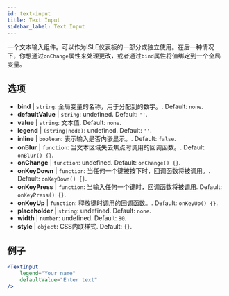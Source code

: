 ```yaml
---
id: text-input
title: Text Input
sidebar_label: Text Input
---
```


一个文本输入组件。可以作为ISLE仪表板的一部分或独立使用。在后一种情况下，你想通过`onChange`属性来处理更改，或者通过`bind`属性将值绑定到一个全局变量。

## 选项

* __bind__ | `string`: 全局变量的名称，用于分配到的数字。. Default: `none`.
* __defaultValue__ | `string`: undefined. Default: `''`.
* __value__ | `string`: 文本值. Default: `none`.
* __legend__ | `(string|node)`: undefined. Default: `''`.
* __inline__ | `boolean`: 表示输入是否内嵌显示。. Default: `false`.
* __onBlur__ | `function`: 当文本区域失去焦点时调用的回调函数。. Default: `onBlur() {}`.
* __onChange__ | `function`: undefined. Default: `onChange() {}`.
* __onKeyDown__ | `function`: 当任何一个键被按下时，回调函数将被调用。. Default: `onKeyDown() {}`.
* __onKeyPress__ | `function`: 当输入任何一个键时，回调函数将被调用. Default: `onKeyPress() {}`.
* __onKeyUp__ | `function`: 释放键时调用的回调函数。. Default: `onKeyUp() {}`.
* __placeholder__ | `string`: undefined. Default: `none`.
* __width__ | `number`: undefined. Default: `80`.
* __style__ | `object`: CSS内联样式. Default: `{}`.


## 例子

```jsx live
<TextInput
    legend="Your name"
    defaultValue="Enter text"
/>
```

